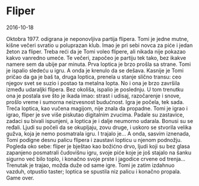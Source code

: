 # Fliper
2016-10-18

Oktobra 1977. odigrana je neponovljiva partija flipera. Tomi je jedne mutne, kišne večeri svratio u poluprazan klub. Imao je pri sebi novca za piće i jedan žeton za fliper. Treba reći da je Tomi voleo flipere, ali nikada nije pokazao kakvo vanredno umeće. Te večeri, započeo je partiju tek tako, bez ikakve namere sem da ubije par minuta. Prva loptica je brzo prošla sa strane. Tomi je ispalio sledeću u igru. A onda je krenulo da se dešava. Kasnije je Tomi pričao da ga je baš ta, druga loptica, prenela u stanje slično transu: ceo njegov svet se suzio i postao ta metalna lopta. No i ona je brzo završila između udaraljki flipera. Bez okoliša, ispalio je poslednju. U tom trenutku ona je postala sve što je ikada imao: strast i udisaj, razočarenje i snove, prošlo vreme i sumorna neizvesnost budućnost. Igra je počela, tek sada. Treća loptica, kao vučena magijom, nije znala da propadne. Tomi je igrao i igrao, fliper je sve više piskutao digitalnim zvucima. Padale su zastavice, zadaci su bivali ispunjeni, a loptica je i dalje neumorno udarala. Bonusi su se ređali. Ljudi su počeli da se okupljaju, zovu druge, i uskoro se stvorila velika gužva, koja je nemo posmatrala igru. I trajalo je... A onda, sasvim iznenada, Tomi podigne desnu palicu flipera i zaustavi lopticu u njenom podnožju. Pogleda oko sebe: fliper je bještao kao božićno drvo, ljudi koji su bez glasa zapanjeno posmatrali čudovišnu igru, svoje piće koje je još stajalo na šanku sigurno već bilo toplo, i konačno svoje prste i jagodice crvene od trenja... Trenutak je trajao, možda duže od same igre. Tomi je zatim izdahnuo vazduh, otpustio taster; loptica se spustila niz palicu i konačno propala. Game over.